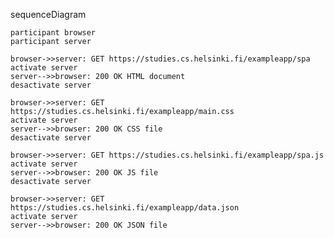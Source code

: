 sequenceDiagram

    participant browser
    participant server

    browser->>server: GET https://studies.cs.helsinki.fi/exampleapp/spa
    activate server
    server-->>browser: 200 OK HTML document
    desactivate server

    browser->>server: GET https://studies.cs.helsinki.fi/exampleapp/main.css
    activate server
    server-->>browser: 200 OK CSS file
    desactivate server

    browser->>server: GET https://studies.cs.helsinki.fi/exampleapp/spa.js
    activate server
    server-->>browser: 200 OK JS file
    desactivate server

    browser->>server: GET https://studies.cs.helsinki.fi/exampleapp/data.json
    activate server
    server-->>browser: 200 OK JSON file